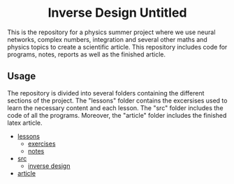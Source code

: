 <h1 align="center">Inverse Design Untitled</h1>
This is the repository for a physics summer project where we use neural networks, complex numbers, integration and several other maths and physics topics to create a scientific article. This repository includes code for programs, notes, reports as well as the finished article.

## Usage
The repository is divided into several folders containing the different sections of the project. The "lessons" folder contains the excersises used to learn the necessary content and each lesson. The "src" folder includes the code of all the programs. Moreover, the "article" folder includes the finished latex article.

- [lessons](#lessons)
  - [exercises](#exercises)
  - [notes](#notes)
- [src](#src)
  - [inverse design](#inverse-design)
- [article](#article)
